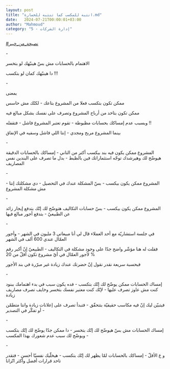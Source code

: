 ```yaml
---
layout: post
title: "انتبه للمكسب كما تنتبه للخسارة.md"
date:   2024-07-21T00:00:01+03:00
author: "Mahmoud"
category: "5 - إدارة الشركات"
---
```

[<u>\#نصيحة_من_خبير</u>](https://www.facebook.com/hashtag/%D9%86%D8%B5%D9%8A%D8%AD%D8%A9_%D9%85%D9%86_%D8%AE%D8%A8%D9%8A%D8%B1?__eep__=6&__cft__%5b0%5d=AZXBnEizfnj44G24dXcQRlOU8A4EowZuTwcliLJOy1bM5bWk8Bh2oM4kLgxdycENImTBuHkmMJLHPq87oakZ_JZdQq9lJCO8itlKf2tTMeP9OgbpqAuITG05cxB7W-QjMJer7ENQk2iyEWzclvqST_jK3b75gqo6FuOq7nTrDEXKcg&__tn__=*NK-R)

\-

الاهتمام بالحسابات مش بسّ هينبّهك لو بتخسر

دا هينبّهك كمان لو بتكسب !!!

\-

بمعنى

ممكن تكون بتكسب فعلا من المشروع بتاعك - لكنّك مش
حاسس

ممكن تكون بتاخد من أرباح المشروع وتصرف على نفسك بشكل
مبالغ فيه

وبسبب عدم إمساكك بحسابات مظبوطة - تقوم تعتبر المشروع
فاشل - فتقفله !!

بينما المشروع مربح ومجدي - إنتا اللي فاشل وسفيه في
الإنفاق

\-

المشروع ممكن يكون فيه بند بيكسب أكتر من التاني - إمساكك
بالحسابات الدقيقة هيوضّح لك وهيرشدك توجّه استثماراتك فين بالظبط - بدل ما
تصرف على البندين نفس المصاريف

\-

المشروع ممكن يكون بيكسب - بسّ المشكلة عندك في التحصيل -
دي مشكلتك إنتا - مش مشكلة المشروع

\-

المشروع ممكن يكون بيكسب - بسّ حسابات التكاليف هتوضّح لك
إنّك بتدفع إيجار زائد عن الطبيعيّ - بتدفع أجور مبالغ فيها

\-

في جلسة استشاريّة مع أحد العملاء قال لي أنا مبيعاتي 3
مليون في الشهر - وأجور العمّال عندي 600 ألف في الشهر

فقلت له هنا مؤشّر واضح جدّا على وجود مشكلة في التكاليف -
الطبيعيّ إنّ أكبر رقم لأجور العمّال في أيّ مشروع تكون أقلّ من 20 %

فبحسبة سريعة نقدر نقول إنّ حضرتك عندك زيادة غير مبرّرة في
بند الأجور

\-

إمساك الحسابات ممكن يوضّح لك إنّك بتكسب - فده يكون سبب في
بدء اهتمامك ببنود كنت مش عاوز تصرف عليها - لإنّك كنت معتبر نفسك بتخسر
وخايف تصرف مصاريف زيادة

فيتبيّن ليك إنّ فيه مكاسب حقيقيّة بتتحقّق - فتبدأ تصرف على
إعلانات زيادة وانتا متطمّن - أو تفكّر في التصدير

\-

إمساك الحسابات مش بسّ هيوضّح لك إنّك بتخسر - دا ممكن جدّا
يوضّح لك إنّك بتكسب - ويوضّح لك سبب عدم شعورك بهذا المكسب

\-

و ع الأقلّ - إمساكك بالحسابات لمّا يظهر لك إنّك بتكسب -
هيخلّيك نفسيّا أحسن - فتقدر تاخد قرارات أفضل وأكثر اتّزانا
